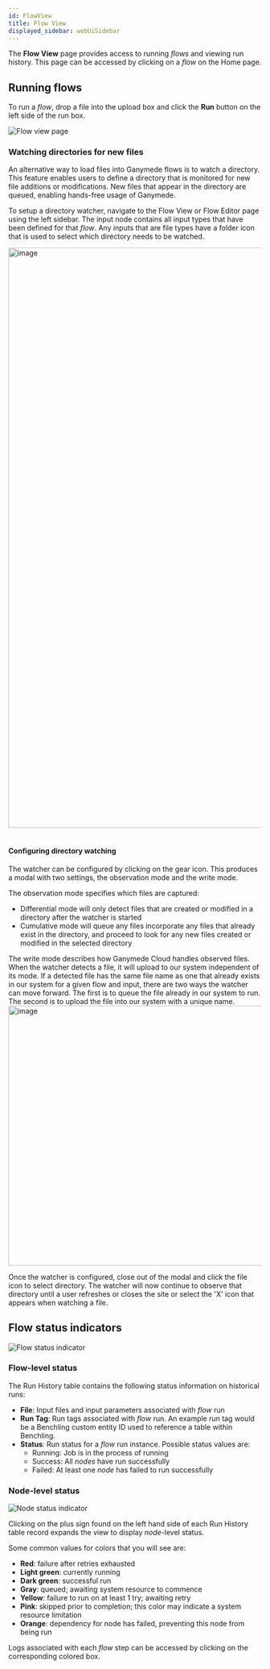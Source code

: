 ```yaml
---
id: FlowView
title: Flow View
displayed_sidebar: webUiSidebar
---
```


The **Flow View** page provides access to running _flows_ and viewing run history.  This page can be accessed by clicking on a _flow_ on the Home page.

## Running flows

To run a _flow_, drop a file into the upload box and click the **Run** button on the left side of the run box.

<img alt="Flow view page" src="https://ganymede-bio.mo.cloudinary.net/apiServer/FlowView_20221220.png" />


### Watching directories for new files

An alternative way to load files into Ganymede flows is to watch a directory.  This feature enables users to define a directory that is monitored for new file additions or modifications.  New files that appear in the directory are queued, enabling hands-free usage of Ganymede. 

To setup a directory watcher, navigate to the Flow View or Flow Editor page using the left sidebar. The input node contains all input types that have been defined for that _flow_. Any inputs that are file types have a folder icon that is used to select which directory needs to be watched.

<img width="1152" alt="image" src="https://user-images.githubusercontent.com/111307862/209197862-f5da2518-710c-4cc6-bd8f-fa6353c49154.png" />
&nbsp;

#### Configuring directory watching

The watcher can be configured by clicking on the gear icon.  This produces a modal with two settings, the observation mode and the write mode.

The observation mode specifies which files are captured:
 - Differential mode will only detect files that are created or modified in a directory after the watcher is started
 - Cumulative mode will queue any files incorporate any files that already exist in the directory, and proceed to look for any new files created or modified in the selected directory

The write mode describes how Ganymede Cloud handles observed files.  When the watcher detects a file, it will upload to our system independent of its mode. If a detected file has the same file name as one that already exists in our system for a given flow and input, there are two ways the watcher can move forward. The first is to queue the file already in our system to run. The second is to upload the file into our system with a unique name.
<img width="516" alt="image" src="https://user-images.githubusercontent.com/111307862/208987244-9fddd32f-5584-4979-9694-e9c8d8383777.png" />

Once the watcher is configured, close out of the modal and click the file icon to select directory. The watcher will now continue to observe that directory until a user refreshes or closes the site or select the 'X' icon that appears when watching a file.
 
## Flow status indicators

<img alt="Flow status indicator" src="https://ganymede-bio.mo.cloudinary.net/apiServer/FlowStatusIndicator_20230109.png" />

### Flow-level status

The Run History table contains the following status information on historical runs:

- **File**: Input files and input parameters associated with _flow_ run
- **Run Tag**: Run tags associated with _flow_ run. An example run tag would be a Benchling custom entity ID used to reference a table within Benchling.
- **Status**: Run status for a _flow_ run instance.  Possible status values are: 
  - Running: Job is in the process of running
  - Success: All _nodes_ have run successfully
  - Failed: At least one _node_ has failed to run successfully

### Node-level status

<img alt="Node status indicator" src="https://ganymede-bio.mo.cloudinary.net/apiServer/NodeStatusAndLog_20230109.png" />

Clicking on the plus sign found on the left hand side of each Run History table record expands the view to display _node_-level status.  

Some common values for colors that you will see are:
  - **Red**: failure after retries exhausted
  - **Light green**: currently running
  - **Dark green**: successful run
  - **Gray**: queued; awaiting system resource to commence
  - **Yellow**: failure to run on at least 1 try; awaiting retry
  - **Pink**: skipped prior to completion; this color may indicate a system resource limitation
  - **Orange**: dependency for node has failed, preventing this node from being run

Logs associated with each _flow_ step can be accessed by clicking on the corresponding colored box.
